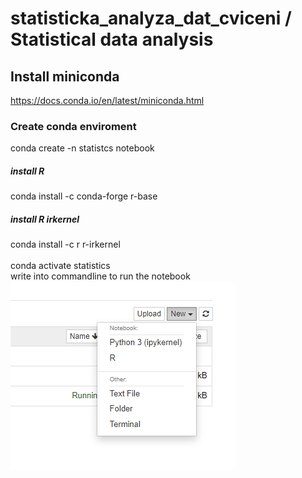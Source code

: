 # statisticka_analyza_dat_cviceni / Statistical data analysis

## Install miniconda
https://docs.conda.io/en/latest/miniconda.html
<br>
### Create conda enviroment
conda create -n statistcs notebook
##### install R
conda install -c conda-forge r-base
##### install R irkernel
conda install -c r r-irkernel
<br>
<br>
conda activate statistics
<br>
write <jupyter notebook> into commandline to run the notebook 
![select kernel](select_r_kernel.png)
